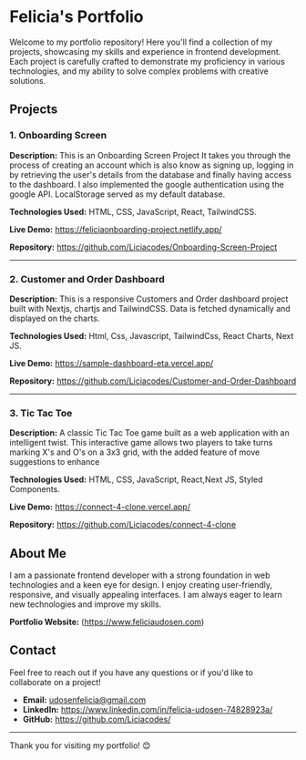 # Felicia's Portfolio

Welcome to my portfolio repository! Here you'll find a collection of my projects, showcasing my skills and experience in frontend development. Each project is carefully crafted to demonstrate my proficiency in various technologies, and my ability to solve complex problems with creative solutions.


## Projects

### 1. Onboarding Screen
**Description:** This is an Onboarding Screen Project It takes you through the process of creating an account which is also know as signing up, logging in by retrieving the user's details from the database and finally having access to the dashboard. I also implemented the google authentication using the google API. LocalStorage served as my default database.

**Technologies Used:** HTML, CSS, JavaScript, React, TailwindCSS.

**Live Demo:** https://feliciaonboarding-project.netlify.app/

**Repository:** https://github.com/Liciacodes/Onboarding-Screen-Project

---

### 2. Customer and Order Dashboard
**Description:** This is a responsive Customers and Order dashboard project built with Nextjs, chartjs and TailwindCSS. Data is fetched dynamically and displayed on the charts.

**Technologies Used:** Html, Css, Javascript, TailwindCss, React Charts, Next JS.

**Live Demo:** https://sample-dashboard-eta.vercel.app/

**Repository:** https://github.com/Liciacodes/Customer-and-Order-Dashboard

---

### 3. Tic Tac Toe
**Description:**  A classic Tic Tac Toe game built as a web application with an intelligent twist. This interactive game allows two players to take turns marking X's and O's on a 3x3 grid, with the added feature of move suggestions to enhance

**Technologies Used:** HTML, CSS, JavaScript, React,Next JS, Styled Components.

**Live Demo:** https://connect-4-clone.vercel.app/

**Repository:** https://github.com/Liciacodes/connect-4-clone

## About Me

I am a passionate frontend developer with a strong foundation in web technologies and a keen eye for design. I enjoy creating user-friendly, responsive, and visually appealing interfaces. I am always eager to learn new technologies and improve my skills.

**Portfolio Website:** (https://www.feliciaudosen.com)

## Contact

Feel free to reach out if you have any questions or if you'd like to collaborate on a project!

- **Email:** udosenfelicia@gmail.com
- **LinkedIn:** https://www.linkedin.com/in/felicia-udosen-74828923a/
- **GitHub:** https://github.com/Liciacodes/
---

Thank you for visiting my portfolio! 😊

